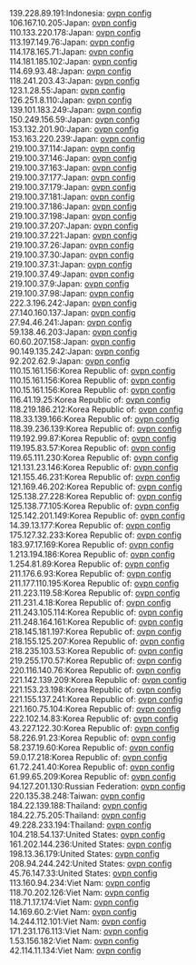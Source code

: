 139.228.89.191:Indonesia: [ovpn config](vpn/139_228_89_191.ovpn)  
106.167.10.205:Japan: [ovpn config](vpn/106_167_10_205.ovpn)  
110.133.220.178:Japan: [ovpn config](vpn/110_133_220_178.ovpn)  
113.197.149.76:Japan: [ovpn config](vpn/113_197_149_76.ovpn)  
114.178.165.71:Japan: [ovpn config](vpn/114_178_165_71.ovpn)  
114.181.185.102:Japan: [ovpn config](vpn/114_181_185_102.ovpn)  
114.69.93.48:Japan: [ovpn config](vpn/114_69_93_48.ovpn)  
118.241.203.43:Japan: [ovpn config](vpn/118_241_203_43.ovpn)  
123.1.28.55:Japan: [ovpn config](vpn/123_1_28_55.ovpn)  
126.251.8.110:Japan: [ovpn config](vpn/126_251_8_110.ovpn)  
139.101.183.249:Japan: [ovpn config](vpn/139_101_183_249.ovpn)  
150.249.156.59:Japan: [ovpn config](vpn/150_249_156_59.ovpn)  
153.132.201.90:Japan: [ovpn config](vpn/153_132_201_90.ovpn)  
153.163.220.239:Japan: [ovpn config](vpn/153_163_220_239.ovpn)  
219.100.37.114:Japan: [ovpn config](vpn/219_100_37_114.ovpn)  
219.100.37.146:Japan: [ovpn config](vpn/219_100_37_146.ovpn)  
219.100.37.163:Japan: [ovpn config](vpn/219_100_37_163.ovpn)  
219.100.37.177:Japan: [ovpn config](vpn/219_100_37_177.ovpn)  
219.100.37.179:Japan: [ovpn config](vpn/219_100_37_179.ovpn)  
219.100.37.181:Japan: [ovpn config](vpn/219_100_37_181.ovpn)  
219.100.37.186:Japan: [ovpn config](vpn/219_100_37_186.ovpn)  
219.100.37.198:Japan: [ovpn config](vpn/219_100_37_198.ovpn)  
219.100.37.207:Japan: [ovpn config](vpn/219_100_37_207.ovpn)  
219.100.37.221:Japan: [ovpn config](vpn/219_100_37_221.ovpn)  
219.100.37.26:Japan: [ovpn config](vpn/219_100_37_26.ovpn)  
219.100.37.30:Japan: [ovpn config](vpn/219_100_37_30.ovpn)  
219.100.37.31:Japan: [ovpn config](vpn/219_100_37_31.ovpn)  
219.100.37.49:Japan: [ovpn config](vpn/219_100_37_49.ovpn)  
219.100.37.9:Japan: [ovpn config](vpn/219_100_37_9.ovpn)  
219.100.37.98:Japan: [ovpn config](vpn/219_100_37_98.ovpn)  
222.3.196.242:Japan: [ovpn config](vpn/222_3_196_242.ovpn)  
27.140.160.137:Japan: [ovpn config](vpn/27_140_160_137.ovpn)  
27.94.46.241:Japan: [ovpn config](vpn/27_94_46_241.ovpn)  
59.138.46.203:Japan: [ovpn config](vpn/59_138_46_203.ovpn)  
60.60.207.158:Japan: [ovpn config](vpn/60_60_207_158.ovpn)  
90.149.135.242:Japan: [ovpn config](vpn/90_149_135_242.ovpn)  
92.202.62.9:Japan: [ovpn config](vpn/92_202_62_9.ovpn)  
110.15.161.156:Korea Republic of: [ovpn config](vpn/110_15_161_156.ovpn)  
110.15.161.156:Korea Republic of: [ovpn config](vpn/110_15_161_156.ovpn)  
110.15.161.156:Korea Republic of: [ovpn config](vpn/110_15_161_156.ovpn)  
116.41.19.25:Korea Republic of: [ovpn config](vpn/116_41_19_25.ovpn)  
118.219.186.212:Korea Republic of: [ovpn config](vpn/118_219_186_212.ovpn)  
118.33.139.166:Korea Republic of: [ovpn config](vpn/118_33_139_166.ovpn)  
118.39.236.139:Korea Republic of: [ovpn config](vpn/118_39_236_139.ovpn)  
119.192.99.87:Korea Republic of: [ovpn config](vpn/119_192_99_87.ovpn)  
119.195.83.57:Korea Republic of: [ovpn config](vpn/119_195_83_57.ovpn)  
119.65.111.230:Korea Republic of: [ovpn config](vpn/119_65_111_230.ovpn)  
121.131.23.146:Korea Republic of: [ovpn config](vpn/121_131_23_146.ovpn)  
121.155.46.231:Korea Republic of: [ovpn config](vpn/121_155_46_231.ovpn)  
121.169.46.202:Korea Republic of: [ovpn config](vpn/121_169_46_202.ovpn)  
125.138.27.228:Korea Republic of: [ovpn config](vpn/125_138_27_228.ovpn)  
125.138.77.105:Korea Republic of: [ovpn config](vpn/125_138_77_105.ovpn)  
125.142.201.149:Korea Republic of: [ovpn config](vpn/125_142_201_149.ovpn)  
14.39.13.177:Korea Republic of: [ovpn config](vpn/14_39_13_177.ovpn)  
175.127.32.233:Korea Republic of: [ovpn config](vpn/175_127_32_233.ovpn)  
183.97.17.169:Korea Republic of: [ovpn config](vpn/183_97_17_169.ovpn)  
1.213.194.186:Korea Republic of: [ovpn config](vpn/1_213_194_186.ovpn)  
1.254.81.89:Korea Republic of: [ovpn config](vpn/1_254_81_89.ovpn)  
211.176.6.93:Korea Republic of: [ovpn config](vpn/211_176_6_93.ovpn)  
211.177.110.195:Korea Republic of: [ovpn config](vpn/211_177_110_195.ovpn)  
211.223.119.58:Korea Republic of: [ovpn config](vpn/211_223_119_58.ovpn)  
211.231.4.18:Korea Republic of: [ovpn config](vpn/211_231_4_18.ovpn)  
211.243.105.114:Korea Republic of: [ovpn config](vpn/211_243_105_114.ovpn)  
211.248.164.161:Korea Republic of: [ovpn config](vpn/211_248_164_161.ovpn)  
218.145.181.197:Korea Republic of: [ovpn config](vpn/218_145_181_197.ovpn)  
218.155.125.207:Korea Republic of: [ovpn config](vpn/218_155_125_207.ovpn)  
218.235.103.53:Korea Republic of: [ovpn config](vpn/218_235_103_53.ovpn)  
219.255.170.57:Korea Republic of: [ovpn config](vpn/219_255_170_57.ovpn)  
220.116.140.76:Korea Republic of: [ovpn config](vpn/220_116_140_76.ovpn)  
221.142.139.209:Korea Republic of: [ovpn config](vpn/221_142_139_209.ovpn)  
221.153.23.198:Korea Republic of: [ovpn config](vpn/221_153_23_198.ovpn)  
221.155.137.241:Korea Republic of: [ovpn config](vpn/221_155_137_241.ovpn)  
221.160.75.104:Korea Republic of: [ovpn config](vpn/221_160_75_104.ovpn)  
222.102.14.83:Korea Republic of: [ovpn config](vpn/222_102_14_83.ovpn)  
43.227.122.30:Korea Republic of: [ovpn config](vpn/43_227_122_30.ovpn)  
58.226.91.23:Korea Republic of: [ovpn config](vpn/58_226_91_23.ovpn)  
58.237.19.60:Korea Republic of: [ovpn config](vpn/58_237_19_60.ovpn)  
59.0.17.218:Korea Republic of: [ovpn config](vpn/59_0_17_218.ovpn)  
61.72.241.40:Korea Republic of: [ovpn config](vpn/61_72_241_40.ovpn)  
61.99.65.209:Korea Republic of: [ovpn config](vpn/61_99_65_209.ovpn)  
94.127.201.130:Russian Federation: [ovpn config](vpn/94_127_201_130.ovpn)  
220.135.38.248:Taiwan: [ovpn config](vpn/220_135_38_248.ovpn)  
184.22.139.188:Thailand: [ovpn config](vpn/184_22_139_188.ovpn)  
184.22.75.205:Thailand: [ovpn config](vpn/184_22_75_205.ovpn)  
49.228.233.194:Thailand: [ovpn config](vpn/49_228_233_194.ovpn)  
104.218.54.137:United States: [ovpn config](vpn/104_218_54_137.ovpn)  
161.202.144.236:United States: [ovpn config](vpn/161_202_144_236.ovpn)  
198.13.36.179:United States: [ovpn config](vpn/198_13_36_179.ovpn)  
208.94.244.242:United States: [ovpn config](vpn/208_94_244_242.ovpn)  
45.76.147.33:United States: [ovpn config](vpn/45_76_147_33.ovpn)  
113.160.94.234:Viet Nam: [ovpn config](vpn/113_160_94_234.ovpn)  
118.70.202.126:Viet Nam: [ovpn config](vpn/118_70_202_126.ovpn)  
118.71.17.174:Viet Nam: [ovpn config](vpn/118_71_17_174.ovpn)  
14.169.60.2:Viet Nam: [ovpn config](vpn/14_169_60_2.ovpn)  
14.244.112.101:Viet Nam: [ovpn config](vpn/14_244_112_101.ovpn)  
171.231.176.113:Viet Nam: [ovpn config](vpn/171_231_176_113.ovpn)  
1.53.156.182:Viet Nam: [ovpn config](vpn/1_53_156_182.ovpn)  
42.114.11.134:Viet Nam: [ovpn config](vpn/42_114_11_134.ovpn)  
